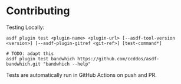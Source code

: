 # Contributing

Testing Locally:

```shell
asdf plugin test <plugin-name> <plugin-url> [--asdf-tool-version <version>] [--asdf-plugin-gitref <git-ref>] [test-command*]

# TODO: adapt this
asdf plugin test bandwhich https://github.com/ccddos/asdf-bandwhich.git "bandwhich --help"
```

Tests are automatically run in GitHub Actions on push and PR.
